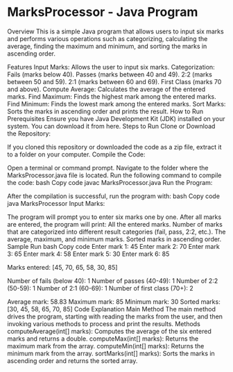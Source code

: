 # MarksProcessor - Java Program
Overview
This is a simple Java program that allows users to input six marks and performs various operations such as categorizing, calculating the average, finding the maximum and minimum, and sorting the marks in ascending order.

Features
Input Marks: Allows the user to input six marks.
Categorization:
Fails (marks below 40).
Passes (marks between 40 and 49).
2:2 (marks between 50 and 59).
2:1 (marks between 60 and 69).
First Class (marks 70 and above).
Compute Average: Calculates the average of the entered marks.
Find Maximum: Finds the highest mark among the entered marks.
Find Minimum: Finds the lowest mark among the entered marks.
Sort Marks: Sorts the marks in ascending order and prints the result.
How to Run
Prerequisites
Ensure you have Java Development Kit (JDK) installed on your system. You can download it from here.
Steps to Run
Clone or Download the Repository:

If you cloned this repository or downloaded the code as a zip file, extract it to a folder on your computer.
Compile the Code:

Open a terminal or command prompt.
Navigate to the folder where the MarksProcessor.java file is located.
Run the following command to compile the code:
bash
Copy code
javac MarksProcessor.java
Run the Program:

After the compilation is successful, run the program with:
bash
Copy code
java MarksProcessor
Input Marks:

The program will prompt you to enter six marks one by one.
After all marks are entered, the program will print:
All the entered marks.
Number of marks that are categorized into different result categories (fail, pass, 2:2, etc.).
The average, maximum, and minimum marks.
Sorted marks in ascending order.
Sample Run
bash
Copy code
Enter mark 1: 45
Enter mark 2: 70
Enter mark 3: 65
Enter mark 4: 58
Enter mark 5: 30
Enter mark 6: 85

Marks entered: [45, 70, 65, 58, 30, 85]

Number of fails (below 40): 1
Number of passes (40-49): 1
Number of 2:2 (50-59): 1
Number of 2:1 (60-69): 1
Number of first class (70+): 2

Average mark: 58.83
Maximum mark: 85
Minimum mark: 30
Sorted marks: [30, 45, 58, 65, 70, 85]
Code Explanation
Main Method
The main method drives the program, starting with reading the marks from the user, and then invoking various methods to process and print the results.
Methods
computeAverage(int[] marks): Computes the average of the six entered marks and returns a double.
computeMax(int[] marks): Returns the maximum mark from the array.
computeMin(int[] marks): Returns the minimum mark from the array.
sortMarks(int[] marks): Sorts the marks in ascending order and returns the sorted array.

